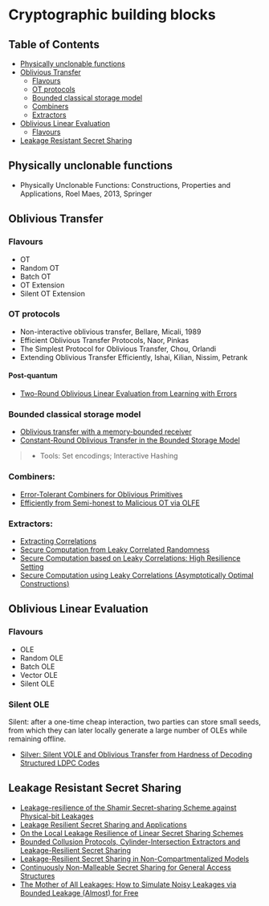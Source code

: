 # Cryptographic building blocks

## Table of Contents


* [Physically unclonable functions](#physically-unclonable-functions)
* [Oblivious Transfer](#oblivious-transfer)
  	* [Flavours](#flavours)
	* [OT protocols](#ot-protocols)
	* [Bounded classical storage model](#bounded-classical-storage-model)
	* [Combiners](#combiners)
	* [Extractors](#extractors)
* [Oblivious Linear Evaluation](#oblivious-linear-evaluation)
  	* [Flavours](#flavours)
* [Leakage Resistant Secret Sharing](#leakage-resistant-secret-sharing)


## Physically unclonable functions

- Physically Unclonable Functions: Constructions, Properties and Applications, Roel Maes, 2013, Springer

## Oblivious Transfer

### Flavours

- OT
- Random OT
- Batch OT
- OT Extension
- Silent OT Extension

### OT protocols

- Non-interactive oblivious transfer, Bellare, Micali, 1989
- Efficient Oblivious Transfer Protocols, Naor, Pinkas
- The Simplest Protocol for Oblivious Transfer, Chou, Orlandi
- Extending Oblivious Transfer Efficiently, Ishai, Kilian, Nissim, Petrank

#### Post-quantum
- [Two-Round Oblivious Linear Evaluation from Learning with Errors](https://eprint.iacr.org/2020/635.pdf)

### Bounded classical storage model

- [Oblivious transfer with a memory-bounded receiver](https://ieeexplore.ieee.org/document/743500)
- [Constant-Round Oblivious Transfer in the Bounded Storage Model](https://link.springer.com/article/10.1007/s00145-006-0438-1)
>- Tools: Set encodings; Interactive Hashing

### Combiners:
- [Error-Tolerant Combiners for Oblivious Primitives](https://static.googleusercontent.com/media/research.google.com/en//pubs/archive/38321.pdf)
- [Efficiently from Semi-honest to Malicious OT via OLFE](https://eprint.iacr.org/2009/428.pdf)

### Extractors:
- [Extracting Correlations](https://web.cs.ucla.edu/~rafail/PUBLIC/103.pdf)
- [Secure Computation from Leaky Correlated Randomness](https://www.cs.purdue.edu/homes/hmaji/papers/GuptaIsMaSa14.pdf)
- [Secure Computation based on Leaky Correlations: High Resilience Setting](https://www.cs.purdue.edu/homes/hmaji/papers/C:BloMajNgu17.pdf) 
- [Secure Computation using Leaky Correlations (Asymptotically Optimal Constructions)](https://eprint.iacr.org/2018/372.pdf) 

## Oblivious Linear Evaluation

### Flavours
- OLE
- Random OLE
- Batch OLE
- Vector OLE
- Silent OLE 

### Silent OLE

Silent: after a one-time cheap interaction, two parties can store small seeds, from which they can later locally generate a large number of OLEs while remaining offline.

- [Silver: Silent VOLE and Oblivious Transfer from Hardness of Decoding Structured LDPC Codes](https://eprint.iacr.org/2021/1150.pdf)


## Leakage Resistant Secret Sharing
- [Leakage-resilience of the Shamir Secret-sharing Scheme against Physical-bit Leakages](https://eprint.iacr.org/2021/186.pdf)
- [Leakage Resilient Secret Sharing and Applications](https://eprint.iacr.org/2018/1154.pdf)
- [On the Local Leakage Resilience of Linear Secret Sharing Schemes](https://eprint.iacr.org/2019/653.pdf) 
- [Bounded Collusion Protocols, Cylinder-Intersection Extractors and Leakage-Resilient Secret Sharing](https://eprint.iacr.org/2020/473.pdf)
- [Leakage-Resilient Secret Sharing in Non-Compartmentalized Models](https://drops.dagstuhl.de/opus/volltexte/2020/12112/pdf/LIPIcs-ITC-2020-7.pdf)
- [Continuously Non-Malleable Secret Sharing for General Access Structures](https://eprint.iacr.org/2019/602.pdf)
- [The Mother of All Leakages: How to Simulate Noisy Leakages via Bounded Leakage (Almost) for Free](https://eprint.iacr.org/2020/1246.pdf) 




